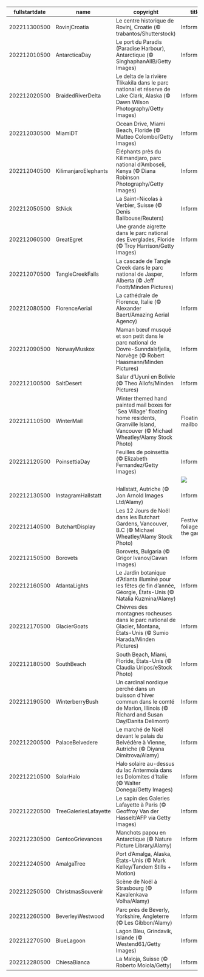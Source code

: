 |fullstartdate|name|copyright|title|image|
|--|--|--|--|--|
202211300500|RovinjCroatia|Le centre historique de Rovinj, Croatie (© trabantos/Shutterstock)|Information|![](/fr-CA/2022/12/202211300500RovinjCroatia.jpg)|
202212010500|AntarcticaDay|Le port du Paradis (Paradise Harbour), Antarctique (© SinghaphanAllB/Getty Images)|Information|![](/fr-CA/2022/12/202212010500AntarcticaDay.jpg)|
202212020500|BraidedRiverDelta|Le delta de la rivière Tlikakila dans le parc national et réserve de Lake Clark, Alaska (© Dawn Wilson Photography/Getty Images)|Information|![](/fr-CA/2022/12/202212020500BraidedRiverDelta.jpg)|
202212030500|MiamiDT|Ocean Drive, Miami Beach, Floride (© Matteo Colombo/Getty Images)|Information|![](/fr-CA/2022/12/202212030500MiamiDT.jpg)|
202212040500|KilimanjaroElephants|Éléphants près du Kilimandjaro, parc national d’Amboseli, Kenya (© Diana Robinson Photography/Getty Images)|Information|![](/fr-CA/2022/12/202212040500KilimanjaroElephants.jpg)|
202212050500|StNick|La Saint-Nicolas à Verbier, Suisse (© Denis Balibouse/Reuters)|Information|![](/fr-CA/2022/12/202212050500StNick.jpg)|
202212060500|GreatEgret|Une grande aigrette dans le parc national des Everglades, Floride (© Troy Harrison/Getty Images)|Information|![](/fr-CA/2022/12/202212060500GreatEgret.jpg)|
202212070500|TangleCreekFalls|La cascade de Tangle Creek dans le parc national de Jasper, Alberta (© Jeff Foott/Minden Pictures)|Information|![](/fr-CA/2022/12/202212070500TangleCreekFalls.jpg)|
202212080500|FlorenceAerial|La cathédrale de Florence, Italie (© Alexander Baert/Amazing Aerial Agency)|Information|![](/fr-CA/2022/12/202212080500FlorenceAerial.jpg)|
202212090500|NorwayMuskox|Maman bœuf musqué et son petit dans le parc national de Dovre-Sunndalsfjella, Norvège (© Robert Haasmann/Minden Pictures)|Information|![](/fr-CA/2022/12/202212090500NorwayMuskox.jpg)|
202212100500|SaltDesert|Salar d’Uyuni en Bolivie (© Theo Allofs/Minden Pictures)|Information|![](/fr-CA/2022/12/202212100500SaltDesert.jpg)|
202212110500|WinterMail|Winter themed hand painted mail boxes for 'Sea Village' floating home residents, Granville Island, Vancouver (© Michael Wheatley/Alamy Stock Photo)|Floating mailboxes|![](/fr-CA/2022/12/202212110500WinterMail.jpg)|
202212120500|PoinsettiaDay|Feuilles de poinsettia (© Elizabeth Fernandez/Getty Images)|Information|![](/fr-CA/2022/12/202212120500PoinsettiaDay.jpg)|
||||![](/fr-CA/2022/12/.jpg)|
202212130500|InstagramHallstatt|Hallstatt, Autriche (© Jon Arnold Images Ltd/Alamy)|Information|![](/fr-CA/2022/12/202212130500InstagramHallstatt.jpg)|
202212140500|ButchartDisplay|Les 12 Jours de Noël dans les Butchart Gardens, Vancouver, B.C (© Michael Wheatley/Alamy Stock Photo)|Festive foliage in the garden|![](/fr-CA/2022/12/202212140500ButchartDisplay.jpg)|
202212150500|Borovets|Borovets, Bulgaria (© Grigor Ivanov/Cavan Images)|Information|![](/fr-CA/2022/12/202212150500Borovets.jpg)|
202212160500|AtlantaLights|Le Jardin botanique d’Atlanta illuminé pour les fêtes de fin d’année, Géorgie, États-Unis (© Natalia Kuzmina/Alamy)|Information|![](/fr-CA/2022/12/202212160500AtlantaLights.jpg)|
202212170500|GlacierGoats|Chèvres des montagnes rocheuses dans le parc national de Glacier, Montana, États-Unis (© Sumio Harada/Minden Pictures)|Information|![](/fr-CA/2022/12/202212170500GlacierGoats.jpg)|
202212180500|SouthBeach|South Beach, Miami, Floride, États-Unis (© Claudia Uripos/eStock Photo)|Information|![](/fr-CA/2022/12/202212180500SouthBeach.jpg)|
202212190500|WinterberryBush|Un cardinal nordique perché dans un buisson d’hiver commun dans le comté de Marion, Illinois (© Richard and Susan Day/Danita Delimont)|Information|![](/fr-CA/2022/12/202212190500WinterberryBush.jpg)|
202212200500|PalaceBelvedere|Le marché de Noël devant le palais du Belvédère à Vienne, Autriche (© Diyana Dimitrova/Alamy)|Information|![](/fr-CA/2022/12/202212200500PalaceBelvedere.jpg)|
202212210500|SolarHalo|Halo solaire au-dessus du lac Antermoia dans les Dolomites d’Italie (© Walter Donega/Getty Images)|Information|![](/fr-CA/2022/12/202212210500SolarHalo.jpg)|
202212220500|TreeGaleriesLafayette|Le sapin des Galeries Lafayette à Paris (© Geoffroy Van der Hasselt/AFP via Getty Images)|Information|![](/fr-CA/2022/12/202212220500TreeGaleriesLafayette.jpg)|
202212230500|GentooGrievances|Manchots papou en Antarctique (© Nature Picture Library/Alamy)|Information|![](/fr-CA/2022/12/202212230500GentooGrievances.jpg)|
202212240500|AmalgaTree|Port d’Amalga, Alaska, États-Unis (© Mark Kelley/Tandem Stills + Motion)|Information|![](/fr-CA/2022/12/202212240500AmalgaTree.jpg)|
202212250500|ChristmasSouvenir|Scène de Noël à Strasbourg (© Kavalenkava Volha/Alamy)|Information|![](/fr-CA/2022/12/202212250500ChristmasSouvenir.jpg)|
202212260500|BeverleyWestwood|Parc près de Beverly, Yorkshire, Angleterre (© Les Gibbon/Alamy)|Information|![](/fr-CA/2022/12/202212260500BeverleyWestwood.jpg)|
202212270500|BlueLagoon|Lagon Bleu, Grindavík, Islande (© Westend61/Getty Images)|Information|![](/fr-CA/2022/12/202212270500BlueLagoon.jpg)|
202212280500|ChiesaBianca|La Maloja, Suisse (© Roberto Moiola/Getty)|Information|![](/fr-CA/2022/12/202212280500ChiesaBianca.jpg)|
